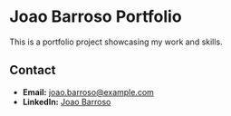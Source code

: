 # Joao Barroso Portfolio

This is a portfolio project showcasing my work and skills.

## Contact

- **Email:** joao.barroso@example.com
- **LinkedIn:** [Joao Barroso](https://www.linkedin.com/in/joão-diogo-barroso/)
